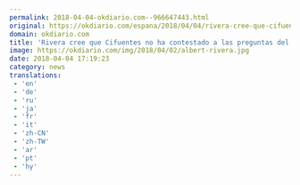 ```yaml
---
permalink: 2018-04-04-okdiario.com--966647443.html
original: https://okdiario.com/espana/2018/04/04/rivera-cree-que-cifuentes-no-contestado-preguntas-del-master-dice-que-verdad-saldra-2067394
domain: okdiario.com
title: 'Rivera cree que Cifuentes no ha contestado a las preguntas del máster y dice que "la verdad saldrá"'
image: https://okdiario.com/img/2018/04/02/albert-rivera.jpg
date: 2018-04-04 17:19:23
category: news
translations: 
 - 'en'
 - 'de'
 - 'ru'
 - 'ja'
 - 'fr'
 - 'it'
 - 'zh-CN'
 - 'zh-TW'
 - 'ar'
 - 'pt'
 - 'hy'
---
```


